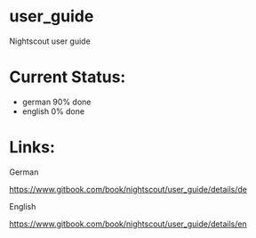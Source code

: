 # user_guide
Nightscout user guide


# Current Status:
* german  90% done
* english 0% done

# Links:
German

https://www.gitbook.com/book/nightscout/user_guide/details/de

English

https://www.gitbook.com/book/nightscout/user_guide/details/en
